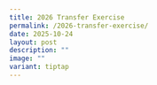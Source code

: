 ```yaml
---
title: 2026 Transfer Exercise
permalink: /2026-transfer-exercise/
date: 2025-10-24
layout: post
description: ""
image: ""
variant: tiptap
---
```


